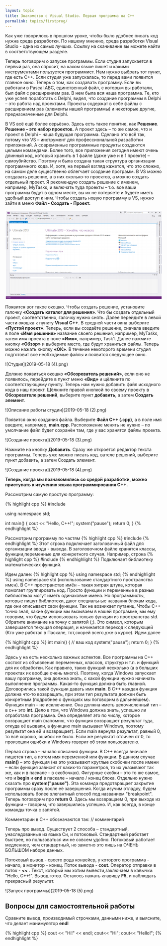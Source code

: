 ```yaml
---
layout: topic
title: Знакомство с Visual Studio. Первая программа на C++
permalink: topics/firstprog/
---
```

Как уже говорилось в прошлом уроке, чтобы было удобнее писать код нужна среда разработки. По нашему мнению, среда разработки Visual Studio - одна из самых лучших. Ссылку на скачивание вы можете найти в соответствующем разделе. 

Теперь поговорим о запуске программы. Если  студия  запускается  в  первый  раз,  она спросит, на каком языке пишет и какими инструментами пользуется программист. Нам нужно выбрать тот пункт, где есть C++. Если студия уже запускалась, то перед вами появится главное окно. Теперь о том, как создавать программу. Если вы работали в Pascal.ABC, единственный  файл, с которым вы работали, был файл с расширением pas. В нем была вся наша программа.  Те, кто уже успел поработать с Delphi, видел, что создание программы в Delphi – это работа  над  проектами.  Проекты  содержат  в  себе  файлы  с  расширением  pas  (элементы  нашей  программы) и некоторые другие, предназначенные для Delphi.

В VS всё ещё более серьёзно. Здесь есть такое понятие, как **Решение**. **Решение – это  набор  проектов.**  А  проект  здесь  –  то  же  самое,  что  и  проект  в  Delphi  –  наша  будущая  программа.  Сделано  это  всё  так,  потому  что  VS  –  инструмент  для  профессиональной  разработки  приложений.  А  современные  программные  продукты  создаются  целыми  командами. Более того, все приложения сегодня имеют очень длинный код, который хранить  в 1 файле (даже уже и в 1 проекте) – самоубийство. Поэтому и была создана такая структура  организации программного кода. И, хотя, на первый взгляд кажется, что это сложно, на самом  деле существенно облегчает создание программ.  В  VS  можно  создавать  решение,  а  в  них  сколько‐то  проектов,  а  можно  создать  отдельный проект. Я рекомендую создать решение с именем, например, MyTasks, и включать  туда проекты – т.о. все ваши программы будут в одном месте, вы их не потеряете и будете  иметь удобный доступ к ним.  Чтобы создать новую программу в VS, нужно зайти в меню **Файл - Создать - Проект.**

![Создание программ](2019-05-18.png)

Появится  вот  такое  окошко.  Чтобы  создать  решение,  установите  галочку  **«Создать  каталог  для  решения»**.  Что  бы  создать  отдельный  проект,  соответственно,  галочку  нужно  снять.  Далее  перейдите  в  левой  части  окошка  к  пункту  **Visual  C++**.  В  средней  части  окна  выберите **«Пустой проект»**. Теперь, если вы создаёте решение, сначала введите в поле **«Имя  решения»** название своего решения, например, MyTasks, затем имя проекта в поле **«Имя»**,  например,  Task1.  Далее  нажмите  кнопку  **«Обзор»**  и  выберите  место,  где  будут  храниться  файлы. Теперь можно нажать кнопку **«ОК»**. В течение некоторого времени студия подготовит  все необходимые файлы и появится следующее окно.

![Студия](2019-05-18 (4).png)

Должно  появиться  окошко  **«Обозреватель  решений»**,  если  оно  не  появилось,  перейдите в пункт меню **«Вид»** и щёлкните по соответствующему пункту.  Теперь  нам  нужно  добавить  файл  исходного  кода  в  наш  проект.  Щёлкните  правой  кнопкой  по  своему  проекту  в  **Обозревателе  решений**,  выберите  пункт  **добавить**,  а  затем  **Создать элемент**. 

![Описание работы студии](2019-05-18 (2).png)

Появится  окно  создания  файла.  Выберите  **Файл  C++  (.cpp)**,  а  в  поле  имя  введите, 
например, **main.cpp**. Расположение менять  не нужно – по умолчание файл будет сохранён 
там, где у вас хранятся файлы проекта. 

![Создание проекта](2019-05-18 (3).png)

Нажмите на кнопку **Добавить**. Сразу же откроется редактор текста программы. Теперь  уже можно писать код. вателе  решений,  выберите  пункт  добавить,  а  затем  Создать элемент. 

![Создание проекта](2019-05-18 (4).png)

**Теперь, когда мы познакомились со средой разработки, можно приступать к изучению языка программирования C++.**

Рассмотрим самую простую программу:

{% highlight cpp %}
#include <iostream>
 
using namespace std; 

int main() { 
cout << "Hello, C++!";
system("pause");
return 0; 
} 
{% endhighlight %}

Рассмотрим программу по частям
{% highlight cpp %}
#include <iostream>
{% endhighlight %}
Этот строка подключает заголовочный файл для организации ввода - вывода. В заголовочном файле хранятся классы, функции,переменные для конкретного случая. Например, строка
 {% highlight cpp %}
#include <cmath>
{% endhighlight %}
Подключает библиотеку математических функций.
 
Идем далее:
{% highlight cpp %}
using namespace std;
{% endhighlight %}
 using namespace std (использование стандартного пространства имен).  В  C++  пространство  имён  –  такая  хитрая  штука,  которая  помогает группировать  код.  Просто  функции  и  переменные  в  разных  библиотеках  могут  иметь одинаковые  имена.  Но  программисты,  которые  пишут  библиотеки,  дают  специальные названия блокам кода, где они описывают свои функции. Так не возникает путаниц. Чтобы C++ точно  знал, какие функции мы вызываем в  нашей  программе, мы ему  говорим, что  будем  использовать только функции из пространства std. Обратите внимание на точку с запятой (**;**). Это символ, которым завершается текущая операция, и начинается переход к следующей (Кто уже работал в Паскале, тот,скорей всего,уже в курсе). Идем далее

{% highlight cpp %}
int main()
{
// ваш  код
system("pause");
return 0;
}
{% endhighlight %}

Здесь у на есть несколько важных аспектов. Все программы на C++ состоят из объявления переменных, классов, структур и т.п. и 
функций для их обработки. Как правило, таких функций несколько (а в больших проектах их вообще очень много). Поэтому, когда Windows запускает вашу программу, она должна знать, с  какой  функции  нужно  начинать  выполнение  программы.  Какая‐то  функция  должна  быть 
главной.  Договорились  такой  функции  давать  имя  **main**. В C++  каждая  функция  должна  что‐то  возвращать,  при  этом  тип  результата  должен  быть конкретным (подробнее о функциях мы поговорим в дальнейшем). Функция main – не исключение. Она должна иметь целочисленный тип – в c++ это  **int**.  Дело  в  том,  что  Windows  должна  знать,  успешно  ли  отработала  программа.  Она 
определяет  это  по  числу,  которое  возвращает  main  (напомню,  что  функция  возвращает результат туда, откуда её вызвали, а функцию main вызывает Windows, поэтому результат она ей и возвращает). Если main вернула результат, равный 0, то всё хорошо, ошибок не было. 
Если  же  результат  отличен  от  0,  то  произошли  ошибки  и  Windows  говорит  об  этом пользователю.

Первая  строка  –  начало  описания  функции.  В  C++  всегда  вначале пишется тип, а потом имя переменной или функции. В данном случае **main()** – это  функция (на это указывают круглые скобочки после имени – если функция зависит от каких‐то 
параметров, то их указывают так же, как и в паскале – в скобочках). Фигурные скобки – это то же самое, что и **begin** и **end** в паскале – начало / конец блока. Отдельно нужно сказать про **system("pause")**. Эта команда предотвращает закрытие программы сразу после её завершения. Когда изучим отладку, будем использовать более элегантный способ под названием "breakpoint". Теперь поговорим про **return 0**. Здесь мы возвращаем 0, при выходе из функции – говорим, что завершились успешно. И, как всегда, в конце команды точка с запятой. 

Комментарии в C++ обозначаются так: // комментарий

Теперь про вывод. Существует 2 способа – стандартный, унаследованные из языка Си, и потоковый. Стандартный работает быстрее, но пользоваться им не совсем удобно. Потоковый работает медленнее, чем стандартный, но заметно это лишь на ОЧЕНЬ БОЛЬШОМ наборе данных. 

Потоковый вывод - своего рода конвейер, у которого программа - начало, а монитор - конец. Поток вывода - **cout**. Оператор отправки в поток -  **<<** . Текст, который мы хотим вывести,заключаем в кавычки: "Hello, C++!". Вывод готов. Осталось нажать клавишу **F5**, и наблюдать прекрасный результат.

![Запуск программы](2019-05-18 (5).png)

## Вопросы для самостоятельной работы

Сравните вывод, производимый  строчками, данными ниже, и выясните, что делает манимулятор **endl**

{% highlight cpp %}
cout << "Hi!" << endl;
cout<< "Hi";
cout<< "Hello!";
{% endhighlight %}
